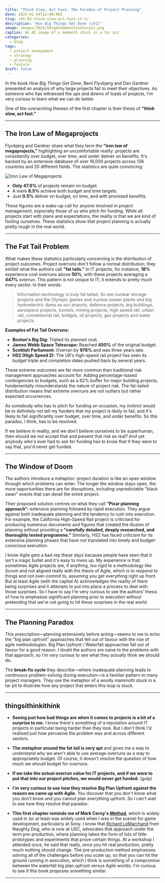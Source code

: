 ```yaml
---
title: "Think Slow, Act Fast: The Paradox of Project Planning"
date: 2025-01-04T12:00:00Z
slug: /01-04-think-slow-act-fast-ch-1/
description: "How Big Things Get Done (ch1)"
image: images/2025/hbtgd/mammothinatarpit.png
caption: An AI image of a mammoth stuck in a tar pit
categories:
  - blog
tags:
  - project management
  - strategy
  - planning
  - feature
draft: false
---
```


In the book *How Big Things Get Done*, Bent Flyvbjerg and Dan Gardner presented an analysis of why large projects fail to meet their objectives. As someone who has witnessed the ups and downs of loads of projects, I'm very curious to learn what we can do better. 

One of the overarching themes of the first chapter is their thesis of **“think slow, act fast.”**

---

## The Iron Law of Megaprojects

Flyvbjerg and Gardner share what they term the **“iron law of megaprojects,”** highlighting an uncomfortable reality: projects are consistently over budget, over time, and under deliver on benefits. It's backed by an extensive database of over 16,000 projects across 136 countries and 20 different fields. The statistics are quite convincing:

![Iron Law of Megaprojects](/images/2025/hbtgd/ironlawchart.png)

- **Only 47.9%** of projects remain on budget.
- A mere **8.5%** achieve both budget and time targets.
- Just **0.5%** deliver on budget, on time, and with promised benefits.

These figures are a wake-up call for anyone involved in project management, especially those of us who pitch for funding. While all projects start with plans and expectations, the reality is that we are kind of fooling ourselves. These statistics show that project planning is actually pretty rough in the real world.

---

## The Fat Tail Problem

What makes these statistics particularly concerning is the distribution of project outcomes. Project overruns don't follow a normal distribution; they exhibit what the authors call **“fat tails.”** In IT projects, for instance, **18%** experience cost overruns above **50%**, with these projects averaging a **447%** overrun. This pattern is not unique to IT; it extends to pretty much every sector. In their words:

> Information technology is truly fat tailed. So are nuclear storage projects and the Olympic games and nuclear power plants and big hydroelectric dams as our airports, defence projects, big buildings, aerospace projects, tunnels, mining projects, high speed rail, urban rail, conventional rail, bridges, oil projects, gas projects and water projects.

**Examples of Fat Tail Overruns:**

- **Boston's Big Dig:** Tripled its planned cost.
- **James Webb Space Telescope:** Reached **450%** of the original budget.
- **Scottish Parliament:** Overran by **978%** and was three years late.
- **HS2 (High Speed 2):** The UK’s high-speed rail project has seen its budget triple and completion dates pushed back by several years.

These extreme outcomes are far more common than traditional risk management approaches account for. Adding percentage-based contingencies to budgets, such as a 62% buffer for major building projects, fundamentally misunderstands the nature of project risk. The fat-tailed distribution means that extreme overruns are not outliers but rather expected occurrences.

As somebody who has to pitch for funding on occasion, my instinct would be to definitely not tell my funders that my project is likely to fail, and it's likely to fail significantly over budget, over time, and under benefits. So this paradox, I think, has to be resolved. 

If we believe in reality, and we don't believe ourselves to be superhuman, then should we not accept that and present that risk as real? And yet anybody who's ever had to ask for funding has to know that if they were to say that, you'd never get funded.

---

## The Window of Doom

The authors introduce a metaphor: project duration is like an open window through which problems can enter. The longer the window stays open, the more opportunities there are for disruptions, including unpredictable "black swan" events that can derail the entire project.

Their proposed solution centres on what they call **“Pixar planning approach”:** extensive planning followed by rapid execution. They argue against both inadequate planning and the tendency to rush into execution. For example, the California High-Speed Rail project is criticised for producing numerous documents and figures that created the illusion of planning without providing a **"carefully detailed, deeply researched, and thoroughly tested programme."** Similarly, HS2 has faced criticism for its extensive planning phases that have not translated into timely and budget-conscious execution.

I know Agile gets a bad rep these days because people have seen that it isn't a magic bullet and it's easy to mess up. My experience is that sometimes Agile projects are, if anything, too rigid to a methodology like Scrum and not aligned really with the thesis of Agile, which is to respond to things and not over-commit to, assuming you get everything right up front. But at least Agile (with the capital A) acknowledges the reality of there being surprises and it attempts to put into place a process to deal with those surprises. So I have to say I'm very curious to see the authors' thesis of how to emphasise significant planning prior to execution without pretending that we're not going to hit these surprises in the real world.

---

## The Planning Paradox

This prescription—planning extensively before acting—seems to me to echo the "big plan upfront" approaches that fell out of favour with the rise of agile methodologies. Big Plan Upfront / Waterfall approaches fall out of favour for a good reason.  I doubt the authors are naive to the problems with that approach, so I'm very curious to see what they actually think we should do.

The **break-fix cycle** they describe—where inadequate planning leads to continuous problem-solving during execution—is a familiar pattern to many project managers. They use the metaphor of a woolly mammoth stuck in a tar pit to illustrate how any project that enters this loop is stuck.

---

## thingsithinkithink

- **Seeing just how bad things are when it comes to projects is a bit of a surprise to me.** I know there's something of a reputation around IT projects in particular being harder than they look. But I don't think I'd realised just how pervasive the problem was and across different sectors.

- **The metaphor around the fat tail is very apt** and gives me a way to understand why we aren't able to use average overruns as a way to appropriately budget. Of course, it doesn't resolve the question of how much we *should* budget for overruns.

- **If we take the actual overrun value for IT projects, and if we were to put that into our project pitches, we would never get funded.** (gulp)

- **I'm very curious to see how they resolve Big Plan Upfront against the reason we came up with Agile.** You discover that you don't know what you don't know and you cannot plan everything upfront. So I can't wait to see how they resolve that paradox.

- **This first chapter reminds me of Mark Cerny's [Method](https://www.youtube.com/watch?v=QOAW9ioWAvE)**, which is widely used in (or at least was widely used when I was in the scene) for game development, particularly at Sony. I know that [Richard LeMarchand](https://gamesuserresearch.com/richard-lemarchand-playtesting-and-a-playful-production-process/) from Naughty Dog, who is now at USC, advocates that approach under the term pre-production, where planning takes the form of lots of little prototypes and experiments that prove certain things. At a workshop I attended once, he said that really, once you hit real production, pretty much nothing should change. The pre-production method emphasises solving all of the challenges before you scale up, so that you can hit the ground running in execution, which I think is something of a compromise between the waterfall big plan upfront versus Agile worlds. I'm curious to see if this book proposes something similar.

---
